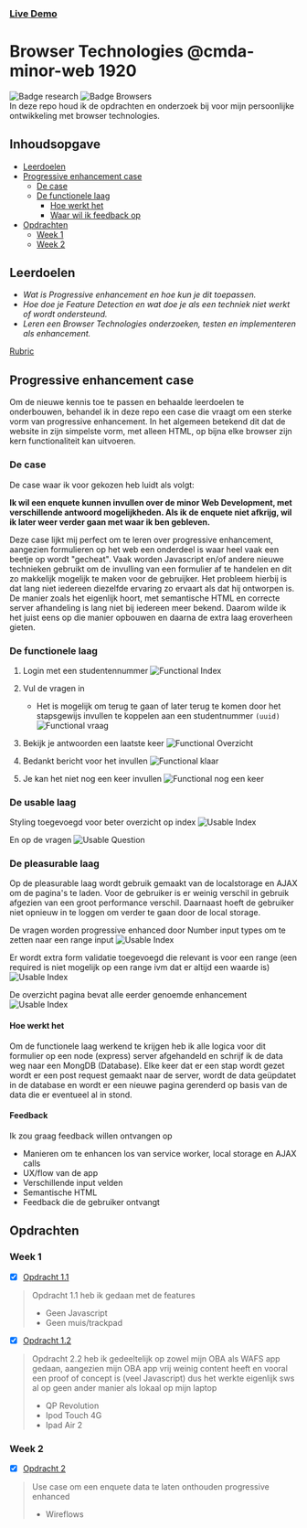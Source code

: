 ### [Live Demo](https://browsertech1920.herokuapp.com)
# Browser Technologies @cmda-minor-web 1920
![Badge research](https://badgen.net/badge/icon/research?icon=codecov&label)
![Badge Browsers](https://badgen.net/badge/icon/browsers/purple?icon=chrome&label)    
In deze repo houd ik de opdrachten en onderzoek bij voor mijn persoonlijke ontwikkeling met browser technologies.    
## Inhoudsopgave
- [Leerdoelen](#leerdoelen)
- [Progressive enhancement case](#progressive-enhancement-case)
    * [De case](#de-case)
    * [De functionele laag](#de-functionele-laag)
        + [Hoe werkt het](#hoe-werkt-het)
        + [Waar wil ik feedback op](#feedback)
- [Opdrachten](#opdrachten)
    * [Week 1](#week-1)
    * [Week 2](#week-2)

## Leerdoelen
- _Wat is Progressive enhancement en hoe kun je dit toepassen._
- _Hoe doe je Feature Detection en wat doe je als een techniek niet werkt of wordt ondersteund._
- _Leren een Browser Technologies onderzoeken, testen en implementeren als enhancement._

[Rubric](https://docs.google.com/spreadsheets/d/1MV3BWwwg_Zz1n-S_qOM4iSm4gA4M6g0xAxGacyaPuac/edit?usp=sharing)

## Progressive enhancement case
Om de nieuwe kennis toe te passen en behaalde leerdoelen te onderbouwen, behandel ik in deze repo een case die vraagt om 
een sterke vorm van progressive enhancement. In het algemeen betekend dit dat de website in zijn simpelste vorm, met alleen HTML,
op bijna elke browser zijn kern functionaliteit kan uitvoeren.
### De case
De case waar ik voor gekozen heb luidt als volgt:   

__Ik wil een enquete kunnen invullen over de minor Web Development, met verschillende antwoord mogelijkheden. Als ik de enquete niet afkrijg, wil ik later weer verder gaan met waar ik ben gebleven.__   

Deze case lijkt mij perfect om te leren over progressive enhancement, aangezien formulieren op het web een onderdeel is waar
heel vaak een beetje op wordt "gecheat". Vaak worden Javascript en/of andere nieuwe technieken gebruikt om de invulling van
een formulier af te handelen en dit zo makkelijk mogelijk te maken voor de gebruijker. Het probleem hierbij is dat lang niet 
iedereen diezelfde ervaring zo ervaart als dat hij ontworpen is. De manier zoals het eigenlijk hoort, met semantische HTML en
correcte server afhandeling is lang niet bij iedereen meer bekend. Daarom wilde ik het juist eens op die manier opbouwen
en daarna de extra laag eroverheen gieten.

### De functionele laag
1. Login met een studentennummer
![Functional Index](./onderzoek/images/functionalIndex.png)

2. Vul de vragen in
    * Het is mogelijk om terug te gaan of later terug te komen door het stapsgewijs invullen te koppelen aan een studentnummer `(uuid)`
![Functional vraag](./onderzoek/images/functionalVraag.png)

3. Bekijk je antwoorden een laatste keer
![Functional Overzicht](./onderzoek/images/functionalOverzicht.png)

4. Bedankt bericht voor het invullen
![Functional klaar](./onderzoek/images/functionalKlaar.png)

5. Je kan het niet nog een keer invullen
![Functional nog een keer](./onderzoek/images/functionalAgain.png)

### De usable laag
Styling toegevoegd voor beter overzicht op index
![Usable Index](./onderzoek/images/usableBegin.png)

En op de vragen
![Usable Question](./onderzoek/images/usableQ.png)

### De pleasurable laag
Op de pleasurable laag wordt gebruik gemaakt van de localstorage en AJAX om de pagina's te laden.
Voor de gebruiker is er weinig verschil in gebruik afgezien van een groot performance verschil.
Daarnaast hoeft de gebruiker niet opnieuw in te loggen om verder te gaan door de local storage.

De vragen worden progressive enhanced door Number input types om te zetten naar een range input
![Usable Index](./onderzoek/images/pleasurable%20Q.png)

Er wordt extra form validatie toegevoegd die relevant is voor een range (een required is niet mogelijk op een range ivm dat er altijd een waarde is)
![Usable Index](./onderzoek/images/pleasurableValid.png)

De overzicht pagina bevat alle eerder genoemde enhancement
![Usable Index](./onderzoek/images/pleasurableFin.png)

#### Hoe werkt het
Om de functionele laag werkend te krijgen heb ik alle logica voor dit formulier op een node (express) server afgehandeld en schrijf
ik de data weg naar een MongDB (Database). Elke keer dat er een stap wordt gezet wordt er een post request gemaakt naar de server,
wordt de data geüpdatet in de database en wordt er een nieuwe pagina gerenderd op basis van de data die er eventueel al in stond.


#### Feedback
Ik zou graag feedback willen ontvangen op
- Manieren om te enhancen los van service worker, local storage en AJAX calls
- UX/flow van de app
- Verschillende input velden
- Semantische HTML
- Feedback die de gebruiker ontvangt

## Opdrachten
### Week 1
- [x] [Opdracht 1.1](./onderzoek/breekHetWeb.md)
>    Opdracht 1.1 heb ik gedaan met de features
>    - Geen Javascript
>    - Geen muis/trackpad
- [x] [Opdracht 1.2](./onderzoek/devices.md)
>    Opdracht 2.2 heb ik gedeeltelijk op zowel mijn OBA als WAFS app gedaan, aangezien mijn OBA app vrij weinig content heeft en vooral een proof of concept is (veel Javascript) dus het werkte eigenlijk sws al op geen ander manier als lokaal op mijn laptop
>   - QP Revolution
>   - Ipod Touch 4G
>   - Ipad Air 2

### Week 2
- [x] [Opdracht 2](./onderzoek/peOpdracht.md)
>    Use case om een enquete data te laten onthouden progressive enhanced
>    - Wireflows

<!--
### Week 2
Wat laat je zien als een browser of gebruiker een 'enhancement' niet kan tonen of zien? Hoe doe je Feature Detection en wat doe je als een techniek niet werkt of wordt ondersteund? [Planning week 2](./slides/Week2.png)

#### Woensdag
- [Les 3 - Over Feature detect & Briefing opdracht 2]()
- [Opdracht 2 - Progressive Enhanced Browser Technologie](Opdracht2.md)

Deze les gaan we onderstaande artikelen bespreken:
- [HTML: The Inaccessible Parts](https://daverupert.com/2020/02/html-the-inaccessible-parts/)
- [Accessibility Through Semantic HTML by Laura Kalbag](https://24ways.org/2017/accessibility-through-semantic-html/)


#### Weekly Nerd
PE bij de Voorhoede.


#### Donderdag
- [Les 4 - Over Browsers]()

Deze les gaan we onderstaande artikelen bespreken:
- [The accessibility mindset by Eric Eggert](https://24ways.org/2015/the-accessibility-mindset/)
- [The Role of Enhancement in Web Design by Raluca Budiu / Nielsen Norman Group](https://www.nngroup.com/articles/enhancement/)


#### Vrijdag
Code review en feedbackgesprekken opdracht 2.




### Week 3
Deze week werken we verder aan opdracht 2. [Planning week 3](./slides/Week3.png)


#### Woensdag
- [Les 5 - Over Notificaties]()

Deze les gaan we onderstaande artikelen bespreken:
- [Progressive Enhancement and Data Visualizations by Chris Coyier](https://css-tricks.com/progressive-enhancement-data-visualizations/)
- [Make the Web Work For Everyone by Justin Crawford, Chris Mills, Ali Spivak](https://hacks.mozilla.org/2016/07/make-the-web-work-for-everyone/)


#### Weekly Nerd
Op bezoek bij Bol.com


#### Donderdag
Verder werken aan opdracht 2



#### Vrijdag
Code review en beoordelingsgesprekken opdracht 2.
-->


<!-- Add a link to your live demo in Github Pages 🌐-->

<!-- ☝️ replace this description with a description of your own work -->

<!-- replace the code in the /docs folder with your own, so you can showcase your work with GitHub Pages 🌍 -->

<!-- Add a nice poster image here at the end of the week, showing off your shiny frontend 📸 -->

<!-- Maybe a table of contents here? 📚 -->

<!-- How about a section that describes how to install this project? 🤓 -->

<!-- ...but how does one use this project? What are its features 🤔 -->

<!-- Maybe a checklist of done stuff and stuff still on your wishlist? ✅ -->

<!-- How about a license here? 📜 (or is it a licence?) 🤷 -->
